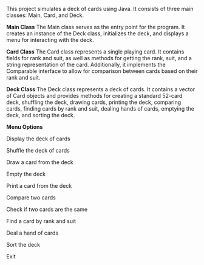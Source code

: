 This project simulates a deck of cards using Java. It consists of three main classes: Main, Card, and Deck.

**Main Class**
The Main class serves as the entry point for the program. It creates an instance of the Deck class, initializes the deck, and displays a menu for interacting with the deck.

**Card Class**
The Card class represents a single playing card. It contains fields for rank and suit, as well as methods for getting the rank, suit, and a string representation of the card. Additionally, it implements the Comparable interface to allow for comparison between cards based on their rank and suit.

**Deck Class**
The Deck class represents a deck of cards. It contains a vector of Card objects and provides methods for creating a standard 52-card deck, shuffling the deck, drawing cards, printing the deck, comparing cards, finding cards by rank and suit, dealing hands of cards, emptying the deck, and sorting the deck.

**Menu Options**

Display the deck of cards

Shuffle the deck of cards

Draw a card from the deck

Empty the deck

Print a card from the deck

Compare two cards

Check if two cards are the same

Find a card by rank and suit

Deal a hand of cards

Sort the deck

Exit

